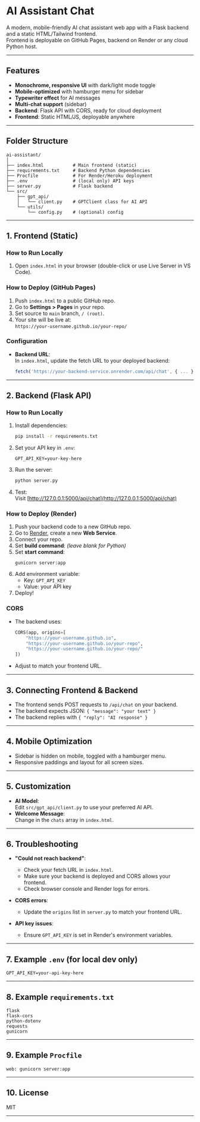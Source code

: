 # AI Assistant Chat

A modern, mobile-friendly AI chat assistant web app with a Flask backend and a static HTML/Tailwind frontend.  
Frontend is deployable on GitHub Pages, backend on Render or any cloud Python host.

---

## Features

- **Monochrome, responsive UI** with dark/light mode toggle
- **Mobile-optimized** with hamburger menu for sidebar
- **Typewriter effect** for AI messages
- **Multi-chat support** (sidebar)
- **Backend**: Flask API with CORS, ready for cloud deployment
- **Frontend**: Static HTML/JS, deployable anywhere

---

## Folder Structure

```
ai-assistant/
│
├── index.html           # Main frontend (static)
├── requirements.txt     # Backend Python dependencies
├── Procfile             # For Render/Heroku deployment
├── .env                 # (local only) API keys
├── server.py            # Flask backend
└── src/
    ├── gpt_api/
    │   └── client.py    # GPTClient class for AI API
    └── utils/
        └── config.py    # (optional) config
```

---

## 1. Frontend (Static)

### How to Run Locally

1. Open `index.html` in your browser (double-click or use Live Server in VS Code).

### How to Deploy (GitHub Pages)

1. Push `index.html` to a public GitHub repo.
2. Go to **Settings > Pages** in your repo.
3. Set source to `main` branch, `/ (root)`.
4. Your site will be live at:  
   `https://your-username.github.io/your-repo/`

### Configuration

- **Backend URL**:  
  In `index.html`, update the fetch URL to your deployed backend:
  ```js
  fetch('https://your-backend-service.onrender.com/api/chat', { ... })
  ```

---

## 2. Backend (Flask API)

### How to Run Locally

1. Install dependencies:
   ```sh
   pip install -r requirements.txt
   ```
2. Set your API key in `.env`:
   ```
   GPT_API_KEY=your-key-here
   ```
3. Run the server:
   ```sh
   python server.py
   ```
4. Test:  
   Visit [http://127.0.0.1:5000/api/chat](http://127.0.0.1:5000/api/chat)

### How to Deploy (Render)

1. Push your backend code to a new GitHub repo.
2. Go to [Render](https://render.com/), create a new **Web Service**.
3. Connect your repo.
4. Set **build command**: *(leave blank for Python)*
5. Set **start command**:  
   ```
   gunicorn server:app
   ```
6. Add environment variable:  
   - Key: `GPT_API_KEY`
   - Value: your API key
7. Deploy!

### CORS

- The backend uses:
  ```python
  CORS(app, origins=[
      "https://your-username.github.io",
      "https://your-username.github.io/your-repo",
      "https://your-username.github.io/your-repo/"
  ])
  ```
- Adjust to match your frontend URL.

---

## 3. Connecting Frontend & Backend

- The frontend sends POST requests to `/api/chat` on your backend.
- The backend expects JSON: `{ "message": "your text" }`
- The backend replies with `{ "reply": "AI response" }`

---

## 4. Mobile Optimization

- Sidebar is hidden on mobile, toggled with a hamburger menu.
- Responsive paddings and layout for all screen sizes.

---

## 5. Customization

- **AI Model**:  
  Edit `src/gpt_api/client.py` to use your preferred AI API.
- **Welcome Message**:  
  Change in the `chats` array in `index.html`.

---

## 6. Troubleshooting

- **"Could not reach backend"**:  
  - Check your fetch URL in `index.html`.
  - Make sure your backend is deployed and CORS allows your frontend.
  - Check browser console and Render logs for errors.

- **CORS errors**:  
  - Update the `origins` list in `server.py` to match your frontend URL.

- **API key issues**:  
  - Ensure `GPT_API_KEY` is set in Render's environment variables.

---

## 7. Example `.env` (for local dev only)

```
GPT_API_KEY=your-api-key-here
```

---

## 8. Example `requirements.txt`

```
flask
flask-cors
python-dotenv
requests
gunicorn
```

---

## 9. Example `Procfile`

```
web: gunicorn server:app
```

---

## 10. License

MIT

---